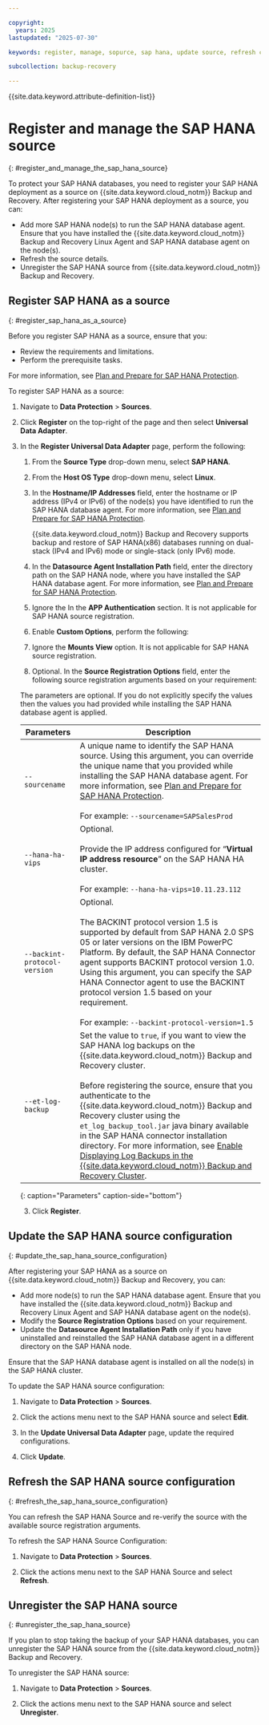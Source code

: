 ```yaml
---

copyright:
  years: 2025
lastupdated: "2025-07-30"

keywords: register, manage, sopurce, sap hana, update source, refresh configuration, unregister

subcollection: backup-recovery

---
```


{{site.data.keyword.attribute-definition-list}}

# Register and manage the SAP HANA source
{: #register_and_manage_the_sap_hana_source}

To protect your SAP HANA databases, you need to register your SAP HANA deployment as a source on {{site.data.keyword.cloud_notm}} Backup and Recovery. After registering your SAP HANA deployment as a source, you can:

- Add more SAP HANA node(s) to run the SAP HANA database agent. Ensure that you have installed the {{site.data.keyword.cloud_notm}} Backup and Recovery Linux Agent and SAP HANA database agent on the node(s).
- Refresh the source details.
- Unregister the SAP HANA source from {{site.data.keyword.cloud_notm}} Backup and Recovery.

## Register SAP HANA as a source
{: #register_sap_hana_as_a_source}

Before you register SAP HANA as a source, ensure that you:

- Review the requirements and limitations.
- Perform the prerequisite tasks.

For more information, see [Plan and Prepare for SAP HANA Protection](/docs/allowlist/backup-recovery?topic=backup-recovery-plan_and_prepare_for_sap_hana_protection).

To register SAP HANA as a source:

1. Navigate to **Data Protection** > **Sources**.

2. Click **Register** on the top-right of the page and then select **Universal Data Adapter**.

3. In the **Register Universal Data Adapter** page, perform the following:

    1. From the **Source Type** drop-down menu, select **SAP HANA**.

    2. From the **Host OS Type** drop-down menu, select **Linux**.

    3. In the **Hostname/IP Addresses** field, enter the hostname or IP address (IPv4 or IPv6) of the node(s) you have identified to run the SAP HANA database agent. For more information, see [Plan and Prepare for SAP HANA Protection](/docs/allowlist/backup-recovery?topic=backup-recovery-plan_and_prepare_for_sap_hana_protection).

        {{site.data.keyword.cloud_notm}} Backup and Recovery supports backup and restore of SAP HANA(x86) databases running on dual-stack (IPv4 and IPv6) mode or single-stack (only IPv6) mode.

    4. In the **Datasource Agent Installation Path** field, enter the directory path on the SAP HANA node, where you have installed the SAP HANA database agent. For more information, see [Plan and Prepare for SAP HANA Protection](/docs/allowlist/backup-recovery?topic=backup-recovery-plan_and_prepare_for_sap_hana_protection).

    5. Ignore the In the **APP Authentication** section. It is not applicable for SAP HANA source registration.

    6. Enable **Custom Options**, perform the following:

    1. Ignore the **Mounts View** option. It is not applicable for SAP HANA source registration.

    2. Optional. In the **Source Registration Options** field, enter the following source registration arguments based on your requirement:

    The parameters are optional. If you do not explicitly specify the values then the values you had provided while installing the SAP HANA database agent is applied.

    | Parameters | Description |
    | --- | --- |
    | `--sourcename` | A unique name to identify the SAP HANA source. Using this argument, you can override the unique name that you provided while installing the SAP HANA database agent. For more information, see [Plan and Prepare for SAP HANA Protection](/docs/allowlist/backup-recovery?topic=backup-recovery-plan_and_prepare_for_sap_hana_protection).<br><br>For example: `--sourcename=SAPSalesProd` |
    | `--hana-ha-vips` | Optional.<br><br>Provide the IP address configured for “**Virtual IP address resource**” on the SAP HANA HA cluster.<br><br>For example: `--hana-ha-vips=10.11.23.112` |
    | `--backint-protocol-version` | Optional.<br><br>The BACKINT protocol version 1.5 is supported by default from SAP HANA 2.0 SPS 05 or later versions on the IBM PowerPC Platform. By default, the SAP HANA Connector agent supports BACKINT protocol version 1.0. Using this argument, you can specify the SAP HANA Connector agent to use the BACKINT protocol version 1.5 based on your requirement.<br><br>For example: `--backint-protocol-version=1.5` |
    | `--et-log-backup` | Set the value to `true`, if you want to view the SAP HANA log backups on the {{site.data.keyword.cloud_notm}} Backup and Recovery cluster.<br><br>Before registering the source, ensure that you authenticate to the {{site.data.keyword.cloud_notm}} Backup and Recovery cluster using the `et_log_backup_tool.jar` java binary available in the SAP HANA connector installation directory. For more information, see [Enable Displaying Log Backups in the {{site.data.keyword.cloud_notm}} Backup and Recovery Cluster](/docs/allowlist/backup-recovery?topic=backup-recovery-install_and_manage_the_sap_hana_connector_on_x86-64_platform#enable_displaying_log_backups_in_the_cohesity_cluster).|
    {: caption="Parameters" caption-side="bottom"}

    3. Click **Register**.

## Update the SAP HANA source configuration
{: #update_the_sap_hana_source_configuration}

After registering your SAP HANA as a source on {{site.data.keyword.cloud_notm}} Backup and Recovery, you can:

- Add more node(s) to run the SAP HANA database agent. Ensure that you have installed the {{site.data.keyword.cloud_notm}} Backup and Recovery Linux Agent and SAP HANA database agent on the node(s).
- Modify the **Source Registration Options** based on your requirement.
- Update the **Datasource Agent Installation Path** only if you have uninstalled and reinstalled the SAP HANA database agent in a different directory on the SAP HANA node.

Ensure that the SAP HANA database agent is installed on all the node(s) in the SAP HANA cluster.

To update the SAP HANA source configuration:

1. Navigate to **Data Protection** > **Sources**.

2. Click the actions menu next to the SAP HANA source and select **Edit**.

3. In the **Update Universal Data Adapter** page, update the required configurations.

4. Click **Update**.

## Refresh the SAP HANA source configuration
{: #refresh_the_sap_hana_source_configuration}

You can refresh the SAP HANA Source and re-verify the source with the available source registration arguments.

To refresh the SAP HANA Source Configuration:

1. Navigate to **Data Protection** > **Sources**.

2. Click the actions menu next to the SAP HANA Source and select **Refresh**.

## Unregister the SAP HANA source
{: #unregister_the_sap_hana_source}

If you plan to stop taking the backup of your SAP HANA databases, you can unregister the SAP HANA source from the {{site.data.keyword.cloud_notm}} Backup and Recovery.

To unregister the SAP HANA source:

1. Navigate to **Data Protection** > **Sources**.

2. Click the actions menu next to the SAP HANA source and select **Unregister**.

